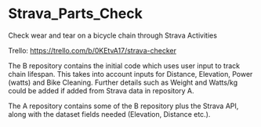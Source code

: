 # Strava_Parts_Check
Check wear and tear on a bicycle chain through Strava Activities

Trello:
https://trello.com/b/0KEtvA17/strava-checker

The B repository contains the initial code which uses user input to track chain lifespan. This takes into account inputs for Distance, Elevation, Power (watts) and Bike Cleaning. Further details such as Weight and Watts/kg could be added if added from Strava data in repository A.

The A repository contains some of the B repository plus the Strava API, along with the dataset fields needed (Elevation, Distance etc.).
